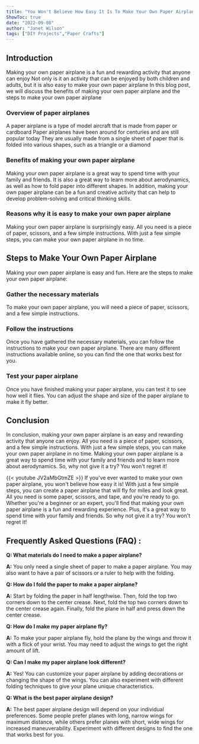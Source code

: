 ```yaml
---
title: "You Won't Believe How Easy It Is To Make Your Own Paper Airplane!"
ShowToc: true 
date: "2022-09-08"
author: "Janet Wilson" 
tags: ["DIY Projects","Paper Crafts"]
---
```

## Introduction
Making your own paper airplane is a fun and rewarding activity that anyone can enjoy Not only is it an activity that can be enjoyed by both children and adults, but it is also easy to make your own paper airplane In this blog post, we will discuss the benefits of making your own paper airplane and the steps to make your own paper airplane 

### Overview of paper airplanes
A paper airplane is a type of model aircraft that is made from paper or cardboard Paper airplanes have been around for centuries and are still popular today They are usually made from a single sheet of paper that is folded into various shapes, such as a triangle or a diamond 

### Benefits of making your own paper airplane
Making your own paper airplane is a great way to spend time with your family and friends. It is also a great way to learn more about aerodynamics, as well as how to fold paper into different shapes. In addition, making your own paper airplane can be a fun and creative activity that can help to develop problem-solving and critical thinking skills. 

### Reasons why it is easy to make your own paper airplane
Making your own paper airplane is surprisingly easy. All you need is a piece of paper, scissors, and a few simple instructions. With just a few simple steps, you can make your own paper airplane in no time. 

## Steps to Make Your Own Paper Airplane
Making your own paper airplane is easy and fun. Here are the steps to make your own paper airplane: 

### Gather the necessary materials
To make your own paper airplane, you will need a piece of paper, scissors, and a few simple instructions. 

### Follow the instructions
Once you have gathered the necessary materials, you can follow the instructions to make your own paper airplane. There are many different instructions available online, so you can find the one that works best for you. 

### Test your paper airplane
Once you have finished making your paper airplane, you can test it to see how well it flies. You can adjust the shape and size of the paper airplane to make it fly better. 

## Conclusion
In conclusion, making your own paper airplane is an easy and rewarding activity that anyone can enjoy. All you need is a piece of paper, scissors, and a few simple instructions. With just a few simple steps, you can make your own paper airplane in no time. Making your own paper airplane is a great way to spend time with your family and friends and to learn more about aerodynamics. So, why not give it a try? You won't regret it!

{{< youtube JV2aMbGtmZE >}} 
If you've ever wanted to make your own paper airplane, you won't believe how easy it is! With just a few simple steps, you can create a paper airplane that will fly for miles and look great. All you need is some paper, scissors, and tape, and you're ready to go. Whether you're a beginner or an expert, you'll find that making your own paper airplane is a fun and rewarding experience. Plus, it's a great way to spend time with your family and friends. So why not give it a try? You won't regret it!

## Frequently Asked Questions (FAQ) :
**Q: What materials do I need to make a paper airplane?**

**A:** You only need a single sheet of paper to make a paper airplane. You may also want to have a pair of scissors or a ruler to help with the folding.

**Q: How do I fold the paper to make a paper airplane?**

**A:** Start by folding the paper in half lengthwise. Then, fold the top two corners down to the center crease. Next, fold the top two corners down to the center crease again. Finally, fold the plane in half and press down the center crease.

**Q: How do I make my paper airplane fly?**

**A:** To make your paper airplane fly, hold the plane by the wings and throw it with a flick of your wrist. You may need to adjust the wings to get the right amount of lift.

**Q: Can I make my paper airplane look different?**

**A:** Yes! You can customize your paper airplane by adding decorations or changing the shape of the wings. You can also experiment with different folding techniques to give your plane unique characteristics.

**Q: What is the best paper airplane design?**

**A:** The best paper airplane design will depend on your individual preferences. Some people prefer planes with long, narrow wings for maximum distance, while others prefer planes with short, wide wings for increased maneuverability. Experiment with different designs to find the one that works best for you.



